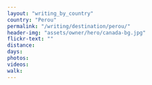 ```yaml
---
layout: "writing_by_country"
country: "Perou"
permalink: "/writing/destination/perou/"
header-img: "assets/owner/hero/canada-bg.jpg"
flickr-text: ""
distance:
days:
photos:
videos:
walk:
---
```

